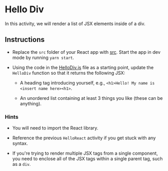 # Hello Div

In this activity, we will render a list of JSX elements inside of a div.

## Instructions

* Replace the `src` folder of your React app with [src](Unsolved/src). Start the app in dev mode by running `yarn start`.

* Using the code in the [HelloDiv.js](Unsolved/src/components/HelloDiv.js) file as a starting point, update the `HelloDiv` function so that it returns the following JSX:

  * A heading tag introducing yourself, e.g., `<h1>Hello! My name is <insert name here><h1>`.

  * An unordered list containing at least 3 things you like (these can be anything).

### Hints

* You will need to import the React library.

* Reference the previous `HelloReact` activity if you get stuck with any syntax.

* If you're trying to render multiple JSX tags from a single component, you need to enclose all of the JSX tags within a single parent tag, such as a `div`.
